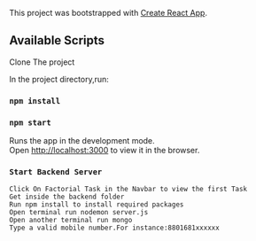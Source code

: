This project was bootstrapped with [Create React App](https://github.com/facebook/create-react-app).

## Available Scripts
Clone The project

In the project directory,run:

### `npm install`
### `npm start`

Runs the app in the development mode.<br />
Open [http://localhost:3000](http://localhost:3000) to view it in the browser.


### `Start Backend Server`


    Click On Factorial Task in the Navbar to view the first Task
    Get inside the backend folder
    Run npm install to install required packages
    Open terminal run nodemon server.js
    Open another terminal run mongo
    Type a valid mobile number.For instance:8801681xxxxxx


